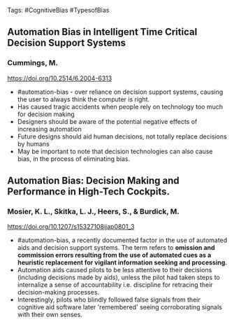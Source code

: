 Tags: #CognitiveBias #TypesofBias

## Automation Bias in Intelligent Time Critical Decision Support Systems
### Cummings, M. 
https://doi.org/10.2514/6.2004-6313
- #automation-bias - over reliance on decision support systems, causing the user to always think the computer is right.
- Has caused tragic accidents when people rely on technology too much for decision making
- Designers should be aware of the potential negative effects of increasing automation
- Future designs should aid human decisions, not totally replace decisions by humans
- May be important to note that decision technologies can also cause bias, in the process of eliminating bias.

## Automation Bias: Decision Making and Performance in High-Tech Cockpits. 
### Mosier, K. L., Skitka, L. J., Heers, S., & Burdick, M.
https://doi.org/10.1207/s15327108ijap0801_3
- #automation-bias, a recently documented factor in the use of automated aids and decision support systems. The term refers to **omission and commission errors resulting from the use of automated cues as a heuristic replacement for vigilant information seeking and processing.**
- Automation aids caused pilots to be less attentive to their decisions (including decisions made by aids), unless the pilot had taken steps to internalize a sense of accountability i.e. discipline for retracing their decision-making processes.
- Interestingly, pilots who blindly followed false signals from their cognitive aid software later 'remembered' seeing corroborating signals with their own senses.

